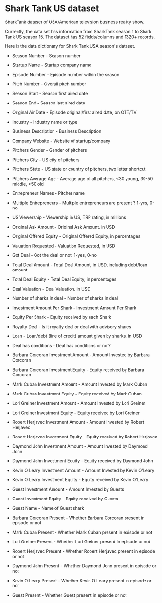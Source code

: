 # Shark Tank US dataset
SharkTank dataset of USA/American television business reality show.

Currently, the data set has information from SharkTank season 1 to Shark Tank US season 15. The dataset has 52 fields/columns and 1320+ records.

Here is the data dictionary for Shark Tank USA season's dataset.

- Season Number - Season number

- Startup Name - Startup company name

- Episode Number - Episode number within the season

- Pitch Number - Overall pitch number

- Season Start - Season first aired date

- Season End - Season last aired date

- Original Air Date - Episode original/first aired date, on OTT/TV

- Industry - Industry name or type

- Business Description - Business Description

- Company Website - Website of startup/company

- Pitchers Gender - Gender of pitchers

- Pitchers City - US city of pitchers

- Pitchers State - US state or country of pitchers, two letter shortcut

- Pitchers Average Age - Average age of all pitchers, <30 young, 30-50 middle, >50 old

- Entrepreneur Names - Pitcher name

- Multiple Entrepreneurs - Multiple entrepreneurs are present ?  1-yes, 0-no

- US Viewership - Viewership in US, TRP rating, in millions

- Original Ask Amount - Original Ask Amount, in USD

- Original Offered Equity - Original Offered Equity, in percentages

- Valuation Requested - Valuation Requested, in USD

- Got Deal - Got the deal or not,  1-yes, 0-no

- Total Deal Amount - Total Deal Amount, in USD, including debt/loan amount

- Total Deal Equity - Total Deal Equity, in percentages

- Deal Valuation - Deal Valuation, in USD

- Number of sharks in deal - Number of sharks in deal

- Investment Amount Per Shark - Investment Amount Per Shark

- Equity Per Shark - Equity received by each Shark

- Royalty Deal - Is it royalty deal or deal with advisory shares

- Loan - Loan/debt (line of credit) amount given by sharks, in USD

- Deal has conditions - Deal has conditions or not?

- Barbara Corcoran Investment Amount - Amount Invested by Barbara Corcoran

- Barbara Corcoran Investment Equity - Equity received by Barbara Corcoran

- Mark Cuban Investment Amount - Amount Invested by Mark Cuban

- Mark Cuban Investment Equity - Equity received by Mark Cuban

- Lori Greiner Investment Amount - Amount Invested by Lori Greiner

- Lori Greiner Investment Equity - Equity received by Lori Greiner

- Robert Herjavec Investment Amount - Amount Invested by Robert Herjavec

- Robert Herjavec Investment Equity - Equity received by Robert Herjavec

- Daymond John Investment Amount - Amount Invested by Daymond John

- Daymond John Investment Equity - Equity received by Daymond John

- Kevin O Leary Investment Amount - Amount Invested by Kevin O'Leary

- Kevin O Leary Investment Equity - Equity received by Kevin O'Leary

- Guest Investment Amount - Amount Invested by Guests

- Guest Investment Equity - Equity received by Guests

- Guest Name - Name of Guest shark

- Barbara Corcoran Present - Whether Barbara Corcoran present in episode or not

- Mark Cuban Present - Whether Mark Cuban present in episode or not

- Lori Greiner Present - Whether Lori Greiner present in episode or not

- Robert Herjavec Present - Whether Robert Herjavec present in episode or not

- Daymond John Present - Whether Daymond John present in episode or not

- Kevin O Leary Present - Whether Kevin O Leary present in episode or not

- Guest Present - Whether Guest present in episode or not

